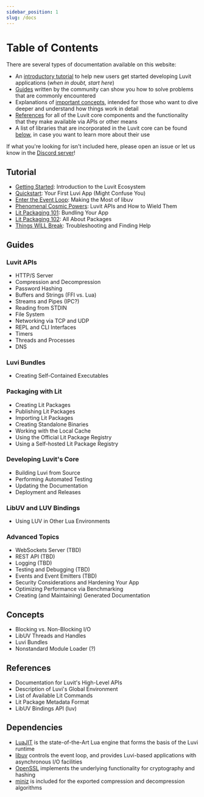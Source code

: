 ```yaml
---
sidebar_position: 1
slug: /docs
---
```


# Table of Contents

There are several types of documentation available on this website:

* An [introductory tutorial](/docs/tutorial/getting-started) to help new users get started developing Luvit applications (*when in doubt, start here*)
* [Guides](/docs/guides) written by the community can show you how to solve problems that are commonly encountered
* Explanations of [important concepts](/docs/concepts), intended for those who want to dive deeper and understand how things work in detail
* [References](/docs/references) for all of the Luvit core components and the functionality that they make available via APIs or other means
* A list of libraries that are incorporated in the Luvit core can be found [below](/docs#dependencies), in case you want to learn more about their use

If what you're looking for isn't included here, please open an issue or let us know in the [Discord server](https://discord.gg/luvit)!

## Tutorial

* [Getting Started](/docs/tutorial/getting-started): Introduction to the Luvit Ecosystem
* [Quickstart](/docs/tutorial/hello-world): Your First Luvi App (Might Confuse You)
* [Enter the Event Loop](/docs/tutorial/asynchronous-event-loop): Making the Most of libuv
* [Phenomenal Cosmic Powers](/docs/tutorial/luvit-webserver): Luvit APIs and How to Wield Them
* [Lit Packaging 101](/docs/tutorial/bundles): Bundling Your App
* [Lit Packaging 102](/docs/tutorial/packaging): All About Packages
* [Things WILL Break](/docs/tutorial/troubleshooting): Troubleshooting and Finding Help

## Guides

### Luvit APIs

* HTTP/S Server
* Compression and Decompression
* Password Hashing
* Buffers and Strings (FFI vs. Lua)
* Streams and Pipes (IPC?)
* Reading from STDIN
* File System
* Networking via TCP and UDP
* REPL and CLI Interfaces
* Timers
* Threads and Processes
* DNS

### Luvi Bundles

* Creating Self-Contained Executables

### Packaging with Lit

* Creating Lit Packages
* Publishing Lit Packages
* Importing Lit Packages
* Creating Standalone Binaries
* Working with the Local Cache
* Using the Official Lit Package Registry
* Using a Self-hosted Lit Package Registry

### Developing Luvit's Core

* Building Luvi from Source
* Performing Automated Testing
* Updating the Documentation
* Deployment and Releases

### LibUV and LUV Bindings

* Using LUV in Other Lua Environments

### Advanced Topics

* WebSockets Server (TBD)
* REST API (TBD)
* Logging (TBD)
* Testing and Debugging (TBD)
* Events and Event Emitters (TBD)
* Security Considerations and Hardening Your App
* Optimizing Performance via Benchmarking
* Creating (and Maintaining) Generated Documentation

## Concepts

* Blocking vs. Non-Blocking I/O
* LibUV Threads and Handles
* Luvi Bundles
* Nonstandard Module Loader (?)

## References

* Documentation for Luvit's High-Level APIs
* Description of Luvi's Global Environment
* List of Available Lit Commands
* Lit Package Metadata Format
* LibUV Bindings API (luv)

## Dependencies

* [LuaJIT](https://luajit.org/luajit.html) is the state-of-the-Art Lua engine that forms the basis of the Luvi runtime
* [libuv](https://docs.libuv.org) controls the event loop, and provides Luvi-based applications with asynchronous I/O facilities
* [OpenSSL](https://www.openssl.org/docs) implements the underlying functionality for cryptography and hashing
* [miniz](https://github.com/richgel999/miniz) is included for the exported compression and decompression algorithms
